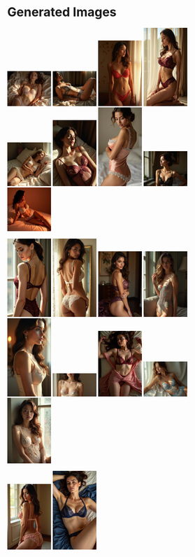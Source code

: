 # Generated Images



<img src="2025_07_03_01.webp" width="100"/> <img src="2025_07_03_02.webp" width="100"/> <img src="2025_07_03_03.webp" width="100"/> <img src="2025_07_03_04.webp" width="100"/> <img src="2025_07_03_05.webp" width="100"/> <img src="2025_07_03_06.webp" width="100"/> <img src="2025_07_03_07.webp" width="100"/> <img src="2025_07_03_08.webp" width="100"/> <img src="2025_07_03_09.webp" width="100"/>

<img src="2025_07_03_10.webp" width="100"/> <img src="2025_07_03_11.webp" width="100"/> <img src="2025_07_03_12.webp" width="100"/> <img src="2025_07_03_13.webp" width="100"/> <img src="2025_07_03_14.webp" width="100"/> <img src="2025_07_03_15.webp" width="100"/> <img src="2025_07_03_16.webp" width="100"/> <img src="2025_07_03_17.webp" width="100"/> <img src="2025_07_03_18.webp" width="100"/>

<img src="2025_07_03_19.webp" width="100"/> <img src="2025_07_03_20.webp" width="100"/>
